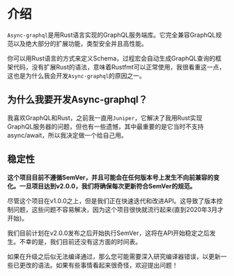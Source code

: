# 介绍

`Async-graphql`是用Rust语言实现的GraphQL服务端库。它完全兼容GraphQL规范以及绝大部分的扩展功能，类型安全并且高性能。

你可以用Rust语言的方式来定义Schema，过程宏会自动生成GraphQL查询的框架代码，没有扩展Rust的语法，意味着Rustfmt可以正常使用，我很看重这一点，这也是为什么我会开发`Async-graphql`的原因之一。

## 为什么我要开发Async-graphql？

我喜欢GraphQL和Rust，之前我一直用`Juniper`，它解决了我用Rust实现GraphQL服务器的问题，但也有一些遗憾，其中最重要的是它当时不支持async/await，所以我决定做一个给自己用。

## 稳定性

__这个项目目前不遵循SemVer，并且可能会在任何版本号上发生不向前兼容的变化。一旦项目达到v2.0.0，我们将确保每次更新符合SemVer的规范。__

尽管这个项目在v1.0.0之上，但是我们正在快速迭代和改进API。这导致了版本控制问题，这些问题不容易解决，因为这个项目很快就流行起来(直到2020年3月才开始)。

我们目前计划在v2.0.0发布之后开始执行SemVer，这将在API开始稳定之后发生。不幸的是，我们目前还没有这方面的时间表。

如果在升级之后似无法编译通过，那么您可能需要深入研究编译器错误，以更新一些已更改的语法。如果有些事情看起来很奇怪，欢迎提出问题！
